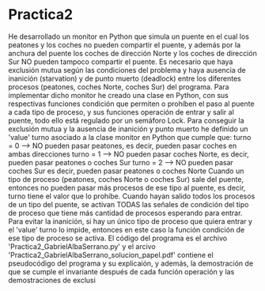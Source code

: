 # Practica2
He desarrollado un monitor en Python que simula un puente en el cual los peatones y los coches no pueden compartir el puente, y además por la anchura del puente los coches de dirección Norte y los coches de dirección Sur NO pueden tampoco compartir el puente. Es necesario que haya exclusión mutua según las condiciones del problema y haya ausencia de inanición (starvation) y de punto muerto (deadlock) entre los diferentes procesos (peatones, coches Norte, coches Sur) del programa.
Para implementar dicho monitor he creado una clase en Python, con sus respectivas funciones condición que permiten o prohíben el paso al puente a cada tipo de proceso, y sus funciones operación de entrar y salir al puente, todo ello está regulado por un semáforo Lock. Para conseguir la exclusión mutua y la ausencia de inanición y punto muerto he definido un 'value' turno asociado a la clase monitor en Python que cumple que:
  turno = 0 --> NO pueden pasar peatones, es decir, pueden pasar coches en ambas direcciones
  turno = 1 --> NO pueden pasar coches Norte, es decir, pueden pasar peatones o coches Sur
  turno = 2 --> NO pueden pasar coches Sur es decir, pueden pasar peatones o coches Norte
Cuando un tipo de proceso (peatones, coches Norte o coches Sur) sale del puente, entonces no pueden pasar más procesos de ese tipo al puente, es decir, turno tiene el valor que lo prohíbe. Cuando hayan salido todos los procesos de un tipo del puente, se activan TODAS las señales de condición del tipo de proceso que tiene más cantidad de procesos esperando para entrar. Para evitar la inanición, si hay un único tipo de proceso que quiera entrar y el 'value' turno lo impide, entonces en este caso la función condición de ese tipo de proceso se activa.
El código del programa es el archivo 'Practica2_GabrielAlbaSerrano.py' y el arcivo 'Practica2_GabrielAlbaSerrano_solucion_papel.pdf' contiene el pseudocódigo del programa y su explicaión, y además, la demostración de que se cumple el invariante después de cada función operación y las demostraciones de exclusi
